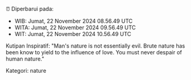 ⏰ Diperbarui pada:
- WIB: Jumat, 22 November 2024 08.56.49 UTC
- WITA: Jumat, 22 November 2024 09.56.49 UTC
- WIT: Jumat, 22 November 2024 10.56.49 UTC

Kutipan Inspiratif:
"Man's nature is not essentially evil. Brute nature has been know to yield to the influence of love. You must never despair of human nature."


Kategori: nature

